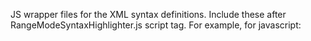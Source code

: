JS wrapper files for the XML syntax definitions. Include these after RangeModeSyntaxHighlighter.js script tag.
For example, for javascript:

<html>
<head>
<script src="./path-to-scripts/RangeModeSyntaxHighlighter-min.js"></script>
<script src="./path-to-scripts/your-website.com/javascript.xml.js"></script>
</head>
